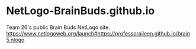 # NetLogo-BrainBuds.github.io
Team 26's public Brain Buds NetLogo site.
https://www.netlogoweb.org/launch#https://professoraileen.github.io/brain5.nlogo
